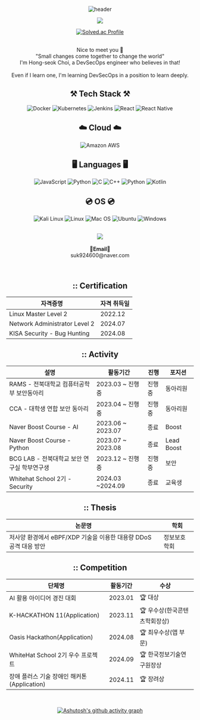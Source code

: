 <div align="center">

  
![header](https://capsule-render.vercel.app/api?type=waving&color=gradient&height=200&section=header&text=ChatHongPT&fontSize=60&fontColor=ffffff&fontAlign=80)

<p align="center"><img src="https://github-profile-trophy.vercel.app/?username=ChatHongPT&row=1&column=6&margin-w=15)"/></p>

<div align="center">      
    <a href="https://solved.ac/suk9246">
        <img src="http://mazassumnida.wtf/api/generate_badge?boj=suk9246" alt="Solved.ac Profile"/>
    </a>
</div>
</br>
<p align="center">
    Nice to meet you 👐 <br>
    "Small changes come together to change the world" <br>
    I'm Hong-seok Choi, a DevSecOps engineer who believes in that! <br><br>
    Even if I learn one, I'm learning DevSecOps in a position to learn deeply.
</p>

## ⚒️ Tech Stack ⚒️

<img src="https://img.shields.io/badge/Docker-2496ED?style=for-the-badge&logo=docker&logoColor=white" alt="Docker">
<img src="https://img.shields.io/badge/Kubernetes-326CE5?style=for-the-badge&logo=kubernetes&logoColor=white" alt="Kubernetes">
<img src="https://img.shields.io/badge/Jenkins-D24939?style=for-the-badge&logo=jenkins&logoColor=white" alt="Jenkins">
<img src="https://img.shields.io/badge/React-61DAFB?style=for-the-badge&logo=react&logoColor=white" alt="React">
<img src="https://img.shields.io/badge/React_Native-61DAFB?style=for-the-badge&logo=react&logoColor=white" alt="React Native">

## ☁️ Cloud ☁️

<img src="https://img.shields.io/badge/Amazon_AWS-232F3E?style=for-the-badge&logo=amazon-aws&logoColor=white" alt="Amazon AWS">

## 🖥️ Languages 🖥️

<img src="https://img.shields.io/badge/JavaScript-F7DF1E?style=for-the-badge&logo=JavaScript&logoColor=white" alt="JavaScript">
<img src="https://img.shields.io/badge/Python-3776AB?style=for-the-badge&logo=python&logoColor=white" alt="Python">
<img src="https://img.shields.io/badge/C-00599C?style=for-the-badge&logo=c&logoColor=white" alt="C">
<img src="https://img.shields.io/badge/C%2B%2B-00599C?style=for-the-badge&logo=c%2B%2B&logoColor=white" alt="C++">
<img src="https://img.shields.io/badge/Python-3776AB?style=for-the-badge&logo=python&logoColor=white" alt="Python">
<img src="https://img.shields.io/badge/Kotlin-7F52FF?style=for-the-badge&logo=Kotlin&logoColor=white" alt="Kotlin">

## 💿 OS 💿
<img src="https://img.shields.io/badge/Kali Linux-557C94?style=for-the-badge&logo=Kali Linux&logoColor=black" alt="Kali Linux">
<img src="https://img.shields.io/badge/Linux-FCC624?style=for-the-badge&logo=linux&logoColor=black" alt="Linux">
<img src="https://img.shields.io/badge/Mac_OS-999999?style=for-the-badge&logo=apple&logoColor=white" alt="Mac OS">
<img src="https://img.shields.io/badge/Ubuntu-E95420?style=for-the-badge&logo=ubuntu&logoColor=white" alt="Ubuntu">
<img src="https://img.shields.io/badge/Windows-0078D6?style=for-the-badge&logo=windows&logoColor=white" alt="Windows">
<br><br>
<p align="center">
   <a href="https://hits.seeyoufarm.com"><img src="https://hits.seeyoufarm.com/api/count/incr/badge.svg?url=https%3A%2F%2Fgithub.com%2FPgmJun%2Fhit-counter&count_bg=%2379C83D&title_bg=%23555555&icon=&icon_color=%23E7E7E7&title=hits&edge_flat=false"/></a>
<br><br>
<Strong>📧Email📧</Strong><br>suk924600@naver.com<br>
</p>
<br>

## **::** Certification
| 자격증명 | 자격 취득일 |
| --- | --- |
| Linux Master Level 2 | 2022.12 | 
| Network Administrator Level 2 | 2024.07 | 
| KISA Security - Bug Hunting | 2024.08 | 

## **::** Activity
| 설명 | 활동기간 | 진행 | 포지션 |
| --- | --- | --- | --- |
| RAMS - 전북대학교 컴퓨터공학부 보안동아리 | 2023.03 ~ 진행중 | 진행중 | 동아리원 |
| CCA - 대학생 연합 보안 동아리 | 2023.04 ~ 진행중 | 진행중 | 동아리원 | 
| Naver Boost Course - AI |  2023.06 ~ 2023.07 | 종료 | Boost | |
| Naver Boost Course - Python |  2023.07 ~ 2023.08 | 종료 | Lead Boost |  
| BCG LAB - 전북대학교 보안 연구실 학부연구생 | 2023.12 ~ 진행중 | 진행중 | 보안 |
| Whitehat School 2기 - Security | 2024.03 ~2024.09 | 종료 | 교육생 |

## **::** Thesis
| 논문명 | 학회 |
| --- | --- |
| 저사양 환경에서 eBPF/XDP 기술을 이용한 대용량 DDoS 공격 대응 방안 | 정보보호학회 |


## **::** Competition

| 단체명 | 활동기간 | 수상 | 
| --- | --- | --- |
| AI 활용 아이디어 경진 대회 | 2023.01 | 🏆 대상 | 
| K-HACKATHON 11(Application) | 2023.11 | 🏆 우수상(한국콘텐츠학회장상) |
| Oasis Hackathon(Application) | 2024.08 | 🏆 최우수상(앱 부문) | 
| WhiteHat School 2기 우수 프로젝트 | 2024.09 | 🏆 한국정보기술연구원장상 |
| 장애 플러스 기술 장애인 해커톤(Application) | 2024.11 | 🏆 장려상 | 

<br>

[![Ashutosh's github activity graph](https://github-readme-activity-graph.vercel.app/graph?username=ChatHongPT&theme=react&bg_color=ffffff&color=454343)](https://github.com/yyoungl/github-readme-activity-graph&theme=react)
